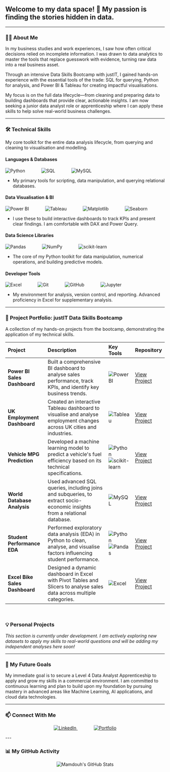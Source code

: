 ## Welcome to my data space! 👋 My passion is finding the stories hidden in data.

---

### 👨‍💻 About Me

In my business studies and work experiences, I saw how often critical decisions relied on incomplete information. I was drawn to data analytics to master the tools that replace guesswork with evidence, turning raw data into a real business asset.

Through an intensive Data Skills Bootcamp with justIT, I gained hands-on experience with the essential tools of the trade: SQL for querying, Python for analysis, and Power BI & Tableau for creating impactful visualisations.

My focus is on the full data lifecycle—from cleaning and preparing data to building dashboards that provide clear, actionable insights. I am now seeking a junior data analyst role or apprenticeship where I can apply these skills to help solve real-world business challenges.

---

### 🛠️ Technical Skills

My core toolkit for the entire data analysis lifecycle, from querying and cleaning to visualisation and modelling.

#### Languages & Databases
<p>
  <img src="https://img.shields.io/badge/Python-3776AB?style=for-the-badge&logo=python&logoColor=white" alt="Python"/>&nbsp;&nbsp;&nbsp;&nbsp;&nbsp;&nbsp;&nbsp;&nbsp;&nbsp;&nbsp;&nbsp;&nbsp;
  <img src="https://img.shields.io/badge/SQL-4479A1?style=for-the-badge&logo=sql&logoColor=white" alt="SQL"/>&nbsp;&nbsp;&nbsp;&nbsp;&nbsp;&nbsp;&nbsp;&nbsp;&nbsp;&nbsp;&nbsp;&nbsp;
  <img src="https://img.shields.io/badge/MySQL-4479A1?style=for-the-badge&logo=mysql&logoColor=white" alt="MySQL"/>
</p>
<ul><li>My primary tools for scripting, data manipulation, and querying relational databases.</li></ul>

#### Data Visualisation & BI
<p>
  <img src="https://img.shields.io/badge/Power%20BI-F2C811?style=for-the-badge&logo=powerbi&logoColor=black" alt="Power BI"/>&nbsp;&nbsp;&nbsp;&nbsp;&nbsp;&nbsp;&nbsp;&nbsp;&nbsp;&nbsp;&nbsp;&nbsp;
  <img src="https://img.shields.io/badge/Tableau-E97627?style=for-the-badge&logo=tableau&logoColor=white" alt="Tableau"/>&nbsp;&nbsp;&nbsp;&nbsp;&nbsp;&nbsp;&nbsp;&nbsp;&nbsp;&nbsp;&nbsp;&nbsp;
  <img src="https://img.shields.io/badge/Matplotlib-%23ffffff.svg?style=for-the-badge&logo=Matplotlib&logoColor=black" alt="Matplotlib"/>&nbsp;&nbsp;&nbsp;&nbsp;&nbsp;&nbsp;&nbsp;&nbsp;&nbsp;&nbsp;&nbsp;&nbsp;
  <img src="https://img.shields.io/badge/Seaborn-004481?style=for-the-badge&logo=seaborn&logoColor=white" alt="Seaborn"/>
</p>
<ul><li>I use these to build interactive dashboards to track KPIs and present clear findings. I am comfortable with DAX and Power Query.</li></ul>

#### Data Science Libraries
<p>
  <img src="https://img.shields.io/badge/pandas-%23150458.svg?style=for-the-badge&logo=pandas&logoColor=white" alt="Pandas"/>&nbsp;&nbsp;&nbsp;&nbsp;&nbsp;&nbsp;&nbsp;&nbsp;&nbsp;&nbsp;&nbsp;&nbsp;
  <img src="https://img.shields.io/badge/numpy-%23013243.svg?style=for-the-badge&logo=numpy&logoColor=white" alt="NumPy"/>&nbsp;&nbsp;&nbsp;&nbsp;&nbsp;&nbsp;&nbsp;&nbsp;&nbsp;&nbsp;&nbsp;&nbsp;
  <img src="https://img.shields.io/badge/scikit--learn-%23F7931E.svg?style=for-the-badge&logo=scikit-learn&logoColor=white" alt="scikit-learn"/>
</p>
<ul><li>The core of my Python toolkit for data manipulation, numerical operations, and building predictive models.</li></ul>

#### Developer Tools
<p>
  <img src="https://img.shields.io/badge/Excel-217346?style=for-the-badge&logo=microsoftexcel&logoColor=white" alt="Excel"/>&nbsp;&nbsp;&nbsp;&nbsp;&nbsp;&nbsp;&nbsp;&nbsp;&nbsp;&nbsp;&nbsp;&nbsp;
  <img src="https://img.shields.io/badge/Git-F05032?style=for-the-badge&logo=git&logoColor=white" alt="Git"/>&nbsp;&nbsp;&nbsp;&nbsp;&nbsp;&nbsp;&nbsp;&nbsp;&nbsp;&nbsp;&nbsp;&nbsp;
  <img src="https://img.shields.io/badge/GitHub-181717?style=for-the-badge&logo=github&logoColor=white" alt="GitHub"/>&nbsp;&nbsp;&nbsp;&nbsp;&nbsp;&nbsp;&nbsp;&nbsp;&nbsp;&nbsp;&nbsp;&nbsp;
  <img src="https://img.shields.io/badge/Jupyter-F37626?style=for-the-badge&logo=Jupyter&logoColor=white" alt="Jupyter"/>
</p>
<ul><li>My environment for analysis, version control, and reporting. Advanced proficiency in Excel for supplementary analysis.</li></ul>

---

### 🚀 Project Portfolio: justIT Data Skills Bootcamp

A collection of my hands-on projects from the bootcamp, demonstrating the application of my technical skills.

| Project | Description | Key Tools | Repository |
| :--- | :--- | :--- | :--- |
| **Power BI Sales Dashboard** | Built a comprehensive BI dashboard to analyse sales performance, track KPIs, and identify key business trends. | ![Power BI](https://img.shields.io/badge/Power%20BI-F2C811?style=for-the-badge&logo=powerbi&logoColor=black) | [View Project](https://github.com/T-Fool/justit-powerbi-business-intelligence-labs) |
| **UK Employment Dashboard** | Created an interactive Tableau dashboard to visualise and analyse employment changes across UK cities and industries. | ![Tableau](https://img.shields.io/badge/Tableau-E97627?style=for-the-badge&logo=tableau&logoColor=white) | [View Project](https://github.com/T-Fool/justit-tableau-uk-employment-dashboard) |
| **Vehicle MPG Prediction** | Developed a machine learning model to predict a vehicle's fuel efficiency based on its technical specifications. | ![Python](https://img.shields.io/badge/Python-3776AB?style=for-the-badge&logo=python&logoColor=white) ![scikit-learn](https://img.shields.io/badge/scikit--learn-%23F7931E.svg?style=for-the-badge&logo=scikit-learn&logoColor=white) | [View Project](https://github.com/T-Fool/justit-python-vehicle-mpg-prediction) |
| **World Database Analysis** | Used advanced SQL queries, including joins and subqueries, to extract socio-economic insights from a relational database. | ![MySQL](https://img.shields.io/badge/MySQL-4479A1?style=for-the-badge&logo=mysql&logoColor=white) | [View Project](https://github.com/T-Fool/justit-sql-world-database-analysis) |
| **Student Performance EDA** | Performed exploratory data analysis (EDA) in Python to clean, analyse, and visualise factors influencing student performance. | ![Python](https://img.shields.io/badge/Python-3776AB?style=for-the-badge&logo=python&logoColor=white) ![Pandas](https://img.shields.io/badge/pandas-%23150458.svg?style=for-the-badge&logo=pandas&logoColor=white) | [View Project](https://github.com/T-Fool/justit-python-student-performance-analysis) |
| **Excel Bike Sales Dashboard** | Designed a dynamic dashboard in Excel with Pivot Tables and Slicers to analyse sales data across multiple categories. | ![Excel](https://img.shields.io/badge/Excel-217346?style=for-the-badge&logo=microsoftexcel&logoColor=white) | [View Project](https://github.com/T-Fool/justit-excel-bike-sales-pivot-dashboard) |

<br>

### 💡 Personal Projects
*This section is currently under development. I am actively exploring new datasets to apply my skills to real-world questions and will be adding my independent analyses here soon!*

---

### 🌱 My Future Goals
My immediate goal is to secure a Level 4 Data Analyst Apprenticeship to apply and grow my skills in a commercial environment. I am committed to continuous learning and plan to build upon my foundation by pursuing mastery in advanced areas like Machine Learning, AI applications, and cloud data technologies.

---

### 📫 Connect With Me
<p align="center">
  <a href="[YOUR LINKEDIN PROFILE URL HERE]" target="_blank">
    <img src="https://img.shields.io/badge/LinkedIn-0077B5?style=for-the-badge&logo=linkedin&logoColor=white" alt="LinkedIn"/>
  </a>
  &nbsp;&nbsp;&nbsp;&nbsp;&nbsp;&nbsp;&nbsp;&nbsp;&nbsp;&nbsp;&nbsp;&nbsp;
  <a href="#" target="_blank">
    <img src="https://img.shields.io/badge/Portfolio-343434?style=for-the-badge&logo=serverless&logoColor=white" alt="Portfolio"/>
  </a>
</p>
---

### 📊 My GitHub Activity

<p align="center">
  <img src="https://github-readme-stats.vercel.app/api?username=T-Fool&show_icons=true&theme=radical&hide_border=true&count_private=true" alt="Mamdouh's GitHub Stats"/>
</p>
